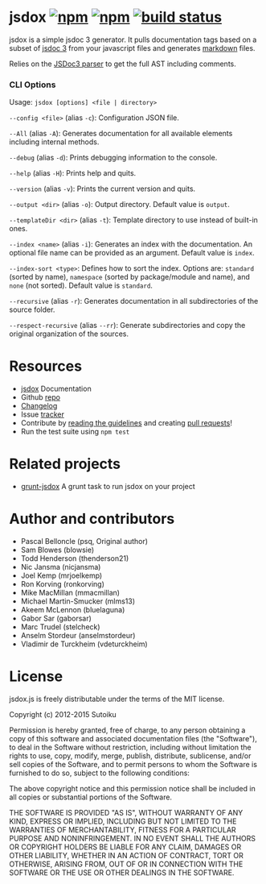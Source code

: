 # jsdox [![npm](http://img.shields.io/npm/v/jsdox.svg)](https://npmjs.org/package/jsdox) [![npm](http://img.shields.io/npm/dm/jsdox.svg)](https://npmjs.org/package/jsdox) [![build status](https://travis-ci.org/sutoiku/jsdox.svg?branch=master)](https://travis-ci.org/sutoiku/jsdox)

jsdox is a simple jsdoc 3 generator.  It pulls documentation tags based on a subset of [jsdoc 3](http://usejsdoc.org/) from your javascript files and generates [markdown](http://daringfireball.net/projects/markdown/) files.

Relies on the [JSDoc3 parser](https://github.com/mrjoelkemp/jsdoc3-parser) to get the full AST including comments.

### CLI Options

Usage: `jsdox [options] <file | directory>`

`--config <file>` (alias `-c`): Configuration JSON file.

`--All` (alias `-A`): Generates documentation for all available elements including internal methods.

`--debug` (alias `-d`): Prints debugging information to the console.

`--help` (alias `-H`): Prints help and quits.

`--version` (alias `-v`): Prints the current version and quits.

`--output <dir>` (alias `-o`): Output directory. Default value is `output`.

`--templateDir <dir>` (alias `-t`): Template directory to use instead of built-in ones.

`--index <name>` (alias `-i`): Generates an index with the documentation. An optional file name can be provided as an argument. Default value is `index`.

`--index-sort <type>`: Defines how to sort the index.  Options are: `standard` (sorted by name), `namespace` (sorted by package/module and name), and `none` (not sorted). Default value is `standard`.

`--recursive` (alias `-r`): Generates documentation in all subdirectories of the source folder.

`--respect-recursive` (alias `--rr`): Generate subdirectories and copy the original organization of the sources.


# Resources
* [jsdox](http://jsdox.org) Documentation
* Github [repo](https://github.com/sutoiku/jsdox)
* [Changelog](https://github.com/sutoiku/jsdox/blob/master/CHANGES.md)
* Issue [tracker](https://github.com/sutoiku/jsdox/issues)
* Contribute by [reading the guidelines](https://github.com/sutoiku/jsdox/blob/master/Contributing.md) and creating [pull requests](https://github.com/sutoiku/jsdox/pulls)!
* Run the test suite using `npm test`

# Related projects
* [grunt-jsdox](https://github.com/mmacmillan/grunt-jsdox) A grunt task
  to run jsdox on your project

# Author and contributors
* Pascal Belloncle (psq, Original author)
* Sam Blowes (blowsie)
* Todd Henderson (thenderson21)
* Nic Jansma (nicjansma)
* Joel Kemp (mrjoelkemp)
* Ron Korving (ronkorving)
* Mike MacMillan (mmacmillan)
* Michael Martin-Smucker (mlms13)
* Akeem McLennon (bluelaguna)
* Gabor Sar (gaborsar)
* Marc Trudel (stelcheck)
* Anselm Stordeur (anselmstordeur)
* Vladimir de Turckheim (vdeturckheim)

# License

jsdox.js is freely distributable under the terms of the MIT license.

Copyright (c) 2012-2015 Sutoiku

Permission is hereby granted, free of charge, to any person obtaining a copy of this software and associated documentation
files (the "Software"), to deal in the Software without restriction, including without limitation the rights to use,
copy, modify, merge, publish, distribute, sublicense, and/or sell copies of the Software, and to permit persons to whom the Software is furnished to do so, subject to the following conditions:

The above copyright notice and this permission notice shall be included in all copies or substantial portions of the Software.



THE SOFTWARE IS PROVIDED "AS IS", WITHOUT WARRANTY OF ANY KIND, EXPRESS OR IMPLIED, INCLUDING BUT NOT LIMITED TO THE WARRANTIES OF MERCHANTABILITY, FITNESS FOR A PARTICULAR PURPOSE AND NONINFRINGEMENT. IN NO EVENT SHALL THE AUTHORS OR COPYRIGHT HOLDERS BE LIABLE FOR ANY CLAIM, DAMAGES OR OTHER LIABILITY, WHETHER IN AN ACTION OF CONTRACT, TORT OR OTHERWISE, ARISING FROM, OUT OF OR IN CONNECTION WITH THE SOFTWARE OR THE USE OR OTHER DEALINGS IN THE SOFTWARE.
